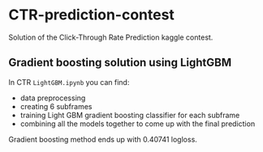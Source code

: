 # CTR-prediction-contest
Solution of the Click-Through Rate Prediction kaggle contest.

## Gradient boosting solution using LightGBM

In CTR `LightGBM.ipynb` you can find:
* data preprocessing
* creating 6 subframes
* training Light GBM gradient boosting classifier for each subframe
* combining all the models together to come up with the final prediction

Gradient boosting method ends up with 0.40741 logloss.
